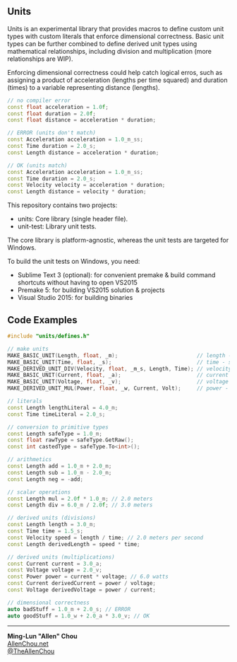 ## Units

Units is an experimental library that provides macros to define custom unit types with custom literals that enforce dimensional correctness. Basic unit types can be further combined to define derived unit types using mathematical relationships, including division and multiplication (more relationships are WIP).

Enforcing dimensional correctness could help catch logical erros, such as assigning a product of acceleration (lengths per time squared) and duration (times) to a variable representing distance (lengths).

```C++
// no compiler error
const float acceleration = 1.0f;
const float duration = 2.0f;
const float distance = acceleration * duration;

// ERROR (units don't match)
const Acceleration acceleration = 1.0_m_ss;
const Time duration = 2.0_s;
const Length distance = acceleration * duration;

// OK (units match)
const Acceleration acceleration = 1.0_m_ss;
const Time duration = 2.0_s;
const Velocity velocity = acceleration * duration;
const Length distance = velocity * duration;
```

This repository contains two projects:  
  * units: Core library (single header file).
  * unit-test: Library unit tests.

The core library is platform-agnostic, whereas the unit tests are targeted for Windows.

To build the unit tests on Windows, you need:  
  * Sublime Text 3 (optional): for convenient premake & build command shortcuts without having to open VS2015
  * Premake 5: for building VS2015 solution & projects
  * Visual Studio 2015: for building binaries


## Code Examples
```C++
#include "units/defines.h"

// make units
MAKE_BASIC_UNIT(Length, float, _m);                         // length - meter (m)
MAKE_BASIC_UNIT(Time, float, _s);                           // time - second (s)
MAKE_DERIVED_UNIT_DIV(Velocity, float, _m_s, Length, Time); // velocity - meters per second (m/s)
MAKE_BASIC_UNIT(Current, float, _a);                        // current - Ampere (a)
MAKE_BASIC_UNIT(Voltage, float, _v);                        // voltage - Volt (v)
MAKE_DERIVED_UNIT_MUL(Power, float, _w, Current, Volt);     // power - Watt (w)

// literals
const Length lengthLiteral = 4.0_m;
const Time timeLiteral = 2.0_s;

// conversion to primitive types
const Length safeType = 1.0_m;
const float rawType = safeType.GetRaw();
const int castedType = safeType.To<int>();

// arithmetics
const Length add = 1.0_m + 2.0_m;
const Length sub = 1.0_m - 2.0_m;
const Length neg = -add;

// scalar operations
const Length mul = 2.0f * 1.0_m; // 2.0 meters
const Length div = 6.0_m / 2.0f; // 3.0 meters

// derived units (divisions)
const Length length = 3.0_m;
const Time time = 1.5_s;
const Velocity speed = length / time; // 2.0 meters per second
const Length derivedLength = speed * time;

// derived units (multiplications)
const Current current = 3.0_a;
const Voltage voltage = 2.0_v;
const Power power = current * voltage; // 6.0 watts
const Current derivedCurrent = power / voltage;
const Voltage derivedVoltage = power / current;

// dimensional correctness
auto badStuff = 1.0_m + 2.0_s; // ERROR
auto goodStuff = 1.0_w + 2.0_a * 3.0_v; // OK
```

----
**Ming-Lun "Allen" Chou**  
[AllenChou.net](http://AllenChou.net)  
[@TheAllenChou](http://twitter.com/TheAllenChou)  
